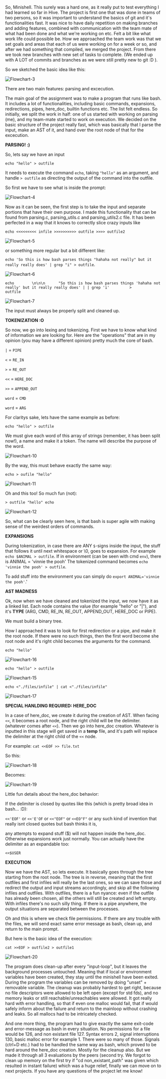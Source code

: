 So, Minishell. This surely was a hard one, as it really put to test everything I had learned so far in Hive. 
The project is first one that was done in teams of two persons, so it was important to understand the basics of git and it's functionalities fast. It was nice 
to have daily repetition on making branches and adding features, combined with communication with the team mate of what had been done and what 
we're working on etc. Felt a bit like what work life could possible be. How we approached the team work was that we set goals and areas that each
of us were working on for a week or so, and after we had something that compiled, we merged the project. From there we 
took new branches with new set of tasks to complete. (We ended up with A LOT of commits and branches as we were still pretty new to git :D ).

So we sketched the basic idea like this:

![Flowchart-3](https://github.com/user-attachments/assets/5b9732e4-aa8a-4c5a-a668-6e4aa2ef95ec)

There are two main features: parsing and excecution.

The main goal of the assignment was to make a program that runs like bash. It includes a lot of functionalities, including basic commands, expansions, redirections, pipes, 
here_doc, builtin functions etc. The list felt endless. So initially, we split the work in half: one of us started with working on parsing (me), and my team-mate
started to work on execution. We decided on the basic structure of the project really fast, which was basically that I parse the input, make an AST of it, and hand over the root node of that for the excecution.

**PARSING! :)**

So, lets say we have an input

`echo "hello" > outfile `

It needs to execute the command `echo`, taking `"hello"` as an argument, and handle `> outfile` as directing the output of the command into the outfile.

So first we have to see what is inside the prompt:

![Flowchart-4](https://github.com/user-attachments/assets/8d1e14cc-1392-423c-8d07-2211746a6c79)

Now as it can be seen, the first step is to take the input and separate portions that have their own purpose. I made this functionality that can be found from parsing.c, parsing_utils.c and parsing_utils2.c file. It has been perfected in a way that it knows to correctly slice crazy inputs like

`echo <<<<<<<<< infile >>>>>>>>>> outfile >>>> outfile2` 

![Flowchart-5](https://github.com/user-attachments/assets/3f70c563-5d18-447f-8101-7551ac087905)

or something more regular but a bit different like:

`echo 'So this is how bash parses things "hahaha not really" but it really really does' | grep "i" > outfile`.

![Flowchart-6](https://github.com/user-attachments/assets/483cbc49-82dd-4add-9680-58ded657a859)

`echo        \n\n\n      "So this is how bash parses things 'hahaha not really' but it really really does' | | grep 'i'         >            outfile`

![Flowchart-7](https://github.com/user-attachments/assets/ef241044-700f-4938-81a0-33a95542946a)

The input must always be properly split and cleaned up.

**TOKENIZATION :O**

So now, we go into lexing and tokenizing. First we have to know what kind of information we are looking for. Here are the "operations" that are in my opinion (you may have a different opinion) pretty much the core of bash.

`|` = `PIPE`

`<` = `RE_IN`

`>` = `RE_OUT`

`<<` = `HERE_DOC`

`>>` = `APPEND_OUT`

`word` = `CMD`

`word` = `ARG`


For claritys sake, lets have the same example as before:

`echo "hello" > outfile `

We must give each word of this array of strings (remember, it has been split now!), a name and make it a token. The name will describe the purpose of the word.

![Flowchart-10](https://github.com/user-attachments/assets/a21365e9-a458-4bce-b1b5-8a43e27e1f4b)

By the way, this must behave exactly the same way:

`echo > oufile "hello"`

![Flowchart-11](https://github.com/user-attachments/assets/e15a25ef-b70b-4fb6-a2f4-c1eb704eacca)

Oh and this too! So much fun (not):

`> outfile "hello" echo`

![Flowchart-12](https://github.com/user-attachments/assets/5023627e-778f-4d76-9cad-742edb44aaff)

So, what can be clearly seen here, is that bash is super agile with making sense of the weirdest orders of commands.

**EXPANSIONS**

During tokenization, in case there are ANY `$`-signs inside the input, the stuff that follows it until next whitespace or \0, goes to expansion.
For example `echo $ANIMAL > outfile`. If in environment (can be seen with cmd `env`), there is ANIMAL = 'vinnie the pooh' The tokenized command becomes `echo 'vinnie the pooh' > outfile`.

To add stuff into the environment you can simply do `export ANIMAL='vinnie the pooh'`.'

**AST MADNESS**

Ok, now when we have cleaned and tokenized the input, we now have it as a linked list. Each node contains the value (for example "hello" or "|"), and it's **TYPE** (ARG, CMD, RE_IN, RE_OUT, APPEND_OUT, HERE_DOC or PIPE).

We must build a binary tree. 

How I approached it was to look for first redirection or a pipe, and make it the root node. If there were no such things, then the first word become she root node and it's right child becomes the arguments for the command.

`echo "hello"`

![Flowchart-16](https://github.com/user-attachments/assets/802eafae-79a9-415f-928f-77b6f9152123)

`echo "hello" > outfile`

![Flowchart-15](https://github.com/user-attachments/assets/d92bef75-b632-437d-ba9d-939812d83524)

`echo <"./files/infile" | cat <"./files/infile"`

![Flowchart-17](https://github.com/user-attachments/assets/80c3afca-d39c-4e99-abbb-72ee8e99f445)

**SPECIAL HANLDING REQUIRED: HERE_DOC**

In a case of here_doc, we create it during the creation of AST. When facing `<<`, it becomes a root node, and the right child will be the delimiter. (whatever comes after `<<`).
Then we go into here_doc creation. Whatever is inputted in this stage will get saved in a **temp** file, and it's path will replace the delimiter at the right child of the `<<` node.

For example: `cat <<EOF >> file.txt`

So this:

![Flowchart-18](https://github.com/user-attachments/assets/7e2ce94a-94c3-4ebf-8312-2028686f83d2)

Becomes:

![Flowchart-19](https://github.com/user-attachments/assets/03725bda-dfd3-49ed-b1e2-21facc142316)

Little fun details about the here_doc behavior:

If the delimiter is closed by quotes like this (which is pretty broad idea in bash... :D):

`<<'EOF'` or `<<'E'OF` or `<<"EOF"` or `<<EO"F"` or any such kind of invention that really isnt closed quotes but bash thinks it is, 

any attempts to expand stuff ($) will not happen inside the here_doc. Otherwise expansions work just normally. You can actually have the delimiter as an expandable too:

`<<$USER`

**EXECUTION**

Now we have the AST, so lets execute. It basically goes through the tree starting from the root node. The tree is in reverse, meaning that the first outfiles and first infiles
will really be the last ones, so we can save those and redirect the output and input streams accordingly, and skip all the following infiles and outfiles. With outfiles,
there is a fun nyance: even if the outfile has already been chosen, all the others will still be created and left empty. With infiles there's no such silly thing. If there is a pipe anywhere, the output situations are separated between the processes.

Oh and this is where we check file permissions. If there are any trouble with the files, we will send exact same error message as bash, clean up, and return to the main prompt.

But here is the basic idea of the execution:

`cat >>EOF > outfile2 > outfile1`

![Flowchart-20](https://github.com/user-attachments/assets/4b949f5d-2d7a-499a-9bb8-fbcf8dea5e46)

The program does clean-up after every "input-loop", but it leaves the background processes untouched. Meaning that if local or environment variables have been created, they
stay until the minishell have been exited. During the program the variables can be removed by doing "unset" + removable variable. The cleanup was probably hardest to get right, because no file descriptors were allowed to be left open (except for std fds), and no memory leaks or still reachable/unreachables were allowed. It got really hard with error
handling, so that if even one malloc would fail, that if would safely inform about the failure and return to the mainloop without crashing and leaks. So all mallocs had to be 
intricately checked. 

And one more thing, the program had to give exactly the same exit-code and error-message as bash in every situation. No permissions for a file would be 126, and non existant 
file 127. Syntax errors 2, signal interruptions 130, basic malloc error for example 1. There were so many of those. Signals (ctrl+D etc.) had to be handled the same way as bash, which proved to be hard around the here_doc creation. Mostly for the cleanup also. But we made it through all 3 evaluations by the peers (second try. We forgot to clean up memory on the first try if "cd non_existant_path" was given which resulted in instant failure) which was a huge relief, finally we can move on to next projects. If you have any questions of the project let me know!
